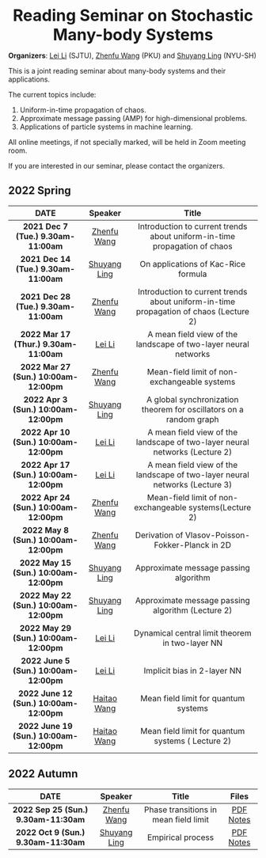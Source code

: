 <div align = "center"><strong><font size="6">Reading Seminar on Stochastic Many-body Systems</font></strong></div>



**Organizers**: [Lei Li](https://ins.sjtu.edu.cn/people/leili/) (SJTU), [Zhenfu Wang](https://bicmr.pku.edu.cn/~zhenfuwang/) (PKU) and [Shuyang Ling](https://cims.nyu.edu/~sling/) (NYU-SH)

This is a joint reading seminar about many-body systems and their applications.

The current topics include:

1. Uniform-in-time propagation of chaos.
2. Approximate message passing (AMP) for high-dimensional problems.
3. Applications of particle systems in machine learning.

All online meetings, if not specially marked, will be held in Zoom meeting room.

If you are interested in our seminar, please contact the organizers.

## 2022 Spring

|                 **DATE**                 |                         **Speaker**                          |                          **Title**                           |
| :--------------------------------------: | :----------------------------------------------------------: | :----------------------------------------------------------: |
|  **2021 Dec 7 (Tue.)  9.30am-11:00am**   |     [Zhenfu Wang](https://bicmr.pku.edu.cn/~zhenfuwang/)     | Introduction to current trends about uniform-in-time propagation of chaos |
|  **2021 Dec 14 (Tue.)  9.30am-11:00am**  |         [Shuyang Ling](https://cims.nyu.edu/~sling/)         |             On applications of Kac-Rice formula              |
|  **2021 Dec 28 (Tue.)  9.30am-11:00am**  |     [Zhenfu Wang](https://bicmr.pku.edu.cn/~zhenfuwang/)     | Introduction to current trends about uniform-in-time propagation of chaos (Lecture 2) |
| **2022 Mar 17 (Thur.)  9.30am-11:00am**  |       [Lei Li](https://ins.sjtu.edu.cn/people/leili/)        | A mean field view of the landscape of two-layer neural networks |
| **2022 Mar 27 (Sun.)  10:00am-12:00pm**  |     [Zhenfu Wang](https://bicmr.pku.edu.cn/~zhenfuwang/)     |         Mean-field limit of non-exchangeable systems         |
|  **2022 Apr 3 (Sun.)  10:00am-12:00pm**  |         [Shuyang Ling](https://cims.nyu.edu/~sling/)         | A global synchronization theorem for oscillators on a random graph |
| **2022 Apr 10 (Sun.)  10:00am-12:00pm**  |       [Lei Li](https://ins.sjtu.edu.cn/people/leili/)        | A mean field view of the landscape of two-layer neural networks (Lecture 2) |
| **2022 Apr 17 (Sun.)  10:00am-12:00pm**  |       [Lei Li](https://ins.sjtu.edu.cn/people/leili/)        | A mean field view of the landscape of two-layer neural networks (Lecture 3) |
| **2022 Apr 24 (Sun.)  10:00am-12:00pm**  |     [Zhenfu Wang](https://bicmr.pku.edu.cn/~zhenfuwang/)     |   Mean-field limit of non-exchangeable systems(Lecture 2)    |
|  **2022 May 8 (Sun.)  10:00am-12:00pm**  |     [Zhenfu Wang](https://bicmr.pku.edu.cn/~zhenfuwang/)     |      Derivation of Vlasov-Poisson-Fokker-Planck  in 2D       |
| **2022 May 15 (Sun.)  10:00am-12:00pm**  |         [Shuyang Ling](https://cims.nyu.edu/~sling/)         |            Approximate message passing algorithm             |
| **2022 May 22 (Sun.)  10:00am-12:00pm**  |         [Shuyang Ling](https://cims.nyu.edu/~sling/)         |      Approximate message passing algorithm (Lecture 2)       |
| **2022 May 29 (Sun.)  10:00am-12:00pm**  |       [Lei Li](https://ins.sjtu.edu.cn/people/leili/)        |       Dynamical central limit theorem in two-layer NN        |
| **2022 June 5 (Sun.)  10:00am-12:00pm**  |       [Lei Li](https://ins.sjtu.edu.cn/people/leili/)        |                 Implicit bias in 2-layer NN                  |
| **2022 June 12 (Sun.)  10:00am-12:00pm** | [Haitao Wang](https://math.sjtu.edu.cn/Default/teachershow/tags/MDAwMDAwMDAwMLKIgtw) |             Mean field limit for quantum systems             |
| **2022 June 19 (Sun.)  10:00am-12:00pm** | [Haitao Wang](https://math.sjtu.edu.cn/Default/teachershow/tags/MDAwMDAwMDAwMLKIgtw) |      Mean field limit for quantum systems ( Lecture 2)       |

## 2022 Autumn

|                **DATE**                |                     **Speaker**                      |               **Title**               |                            Files                             |
| :------------------------------------: | :--------------------------------------------------: | :-----------------------------------: | :----------------------------------------------------------: |
| **2022 Sep 25 (Sun.)  9.30am-11:30am** | [Zhenfu Wang](https://bicmr.pku.edu.cn/~zhenfuwang/) | Phase transitions in mean field limit | [PDF](https://arxiv.org/pdf/2112.06304.pdf) [Notes](https://github.com/sharkjingyang/Stochastic-Many-body-Systems/blob/main/9.18/Note-Sep-25-2023.pdf) |
| **2022 Oct 9 (Sun.)  9.30am-11:30am**  |     [Shuyang Ling](https://cims.nyu.edu/~sling/)     |           Empirical process           | [PDF](https://github.com/sharkjingyang/Stochastic-Many-body-Systems/blob/main/10.9/Empirical%20process.pdf) [Notes](https://github.com/sharkjingyang/Stochastic-Many-body-Systems/blob/main/10.9/2022_10_09_Empirical_Processes_notes.pdf) |
